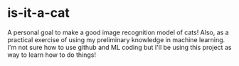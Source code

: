 # is-it-a-cat
A personal goal to make a good image recognition model of cats! Also, as a practical exercise of using my preliminary knowledge in machine learning.
I'm not sure how to use github and ML coding but I'll be using this project as way to learn how to do things! 

